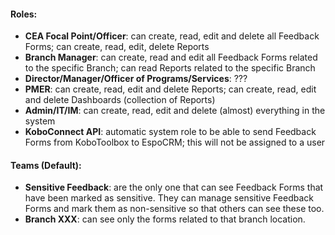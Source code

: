 #### Roles:
* **CEA Focal Point/Officer**: can create, read, edit and delete all Feedback Forms; can create, read, edit, delete Reports
* **Branch Manager**: can create, read and edit all Feedback Forms related to the specific Branch; can read Reports related to the specific Branch
* **Director/Manager/Officer of Programs/Services**: ???
* **PMER**: can create, read, edit and delete Reports; can create, read, edit and delete Dashboards (collection of Reports)
* **Admin/IT/IM**: can create, read, edit and delete (almost) everything in the system
* **KoboConnect API**: automatic system role to be able to send Feedback Forms from KoboToolbox to EspoCRM; this will not be assigned to a user 

#### Teams (Default):
* **Sensitive Feedback**: are the only one that can see Feedback Forms that have been marked as sensitive. They can manage sensitive Feedback Forms and mark them as non-sensitive so that others can see these too. 
* **Branch XXX**: can see only the forms related to that branch location.
